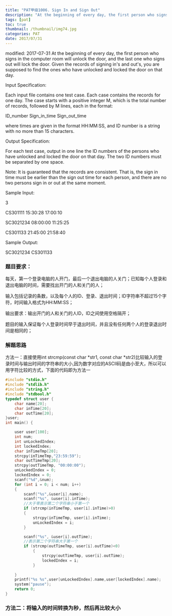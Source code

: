 ```yaml
---
title: "PAT甲级1006. Sign In and Sign Out"
description: "At the beginning of every day, the first person who signs in the computer room will unlock the door, and the last one who signs out will lock the door. Given the records of signing in's and out's, you are supposed to find the ones who have unlocked and locked the door on that day."
tags: [pat]
toc: true
thumbnail: /thumbnail/img74.jpg
categories: PAT
date: 2017/07/31
---
```


modified: 2017-07-31
At the beginning of every day, the first person who signs in the computer room will unlock the door, and the last one who signs out will lock the door. Given the records of signing in's and out's, you are supposed to find the ones who have unlocked and locked the door on that day.
<!--more-->
Input Specification:

Each input file contains one test case. Each case contains the records for one day. The case starts with a positive integer M, which is the total number of records, followed by M lines, each in the format:

ID_number Sign_in_time Sign_out_time

where times are given in the format HH:MM:SS, and ID number is a string with no more than 15 characters.

Output Specification:

For each test case, output in one line the ID numbers of the persons who have unlocked and locked the door on that day. The two ID numbers must be separated by one space.

Note: It is guaranteed that the records are consistent. That is, the sign in time must be earlier than the sign out time for each person, and there are no two persons sign in or out at the same moment.

Sample Input:

3

CS301111 15:30:28 17:00:10

SC3021234 08:00:00 11:25:25

CS301133 21:45:00 21:58:40

Sample Output:

SC3021234 CS301133

### 题目要求：

每天，第一个登录电脑的人开门，最后一个退出电脑的人关门；已知每个人登录和退出电脑的时间，需要找出开门的人和关门的人；

输入包括记录的条数，以及每个人的ID、登录、退出时间；ID字符串不超过15个字符，时间输入格式为HH:MM:SS；

输出要求：输出开门的人和关门的人ID，ID之间使用空格隔开；

题目的输入保证每个人登录时间早于退出时间，并且没有任何两个人的登录退出时间是相同的；

### 解题思路

方法一：直接使用int strcmp(const char *str1, const char *str2)比较输入的登录时间与输出时间的字符串的大小,因为数字对应的ASCII码是由小至大，所以可以用字符比较的方式，下面的代码即为方法一

```c
#include "stdio.h"
#include "stdlib.h"
#include "string.h"
#include "stdbool.h"
typedef struct user {
	char name[20];
	char inTime[20];
	char outTime[20];
}user;
int main() {

	user user[100];
	int num;
	int unLockedIndex;
	int lockedIndex;
	char inTimeTmp[20];
	strcpy(inTimeTmp,"23:59:59");
	char outTimeTmp[20];
	strcpy(outTimeTmp, "00:00:00");
	unLockedIndex = 0;
	lockedIndex = 0;
	scanf("%d",&num);
	for (int i = 0; i < num; i++)
	{
		scanf("%s",&user[i].name);
		scanf("%s", &user[i].inTime);
		//大于零表示第二个字符串小于第一个
		if (strcmp(inTimeTmp, user[i].inTime)>0)
		{
			strcpy(inTimeTmp, user[i].inTime);
			unLockedIndex = i;
		}

		scanf("%s", &user[i].outTime);
		//表示第二个字符串大于第一个
		if (strcmp(outTimeTmp, user[i].outTime)<0)
			{
				strcpy(outTimeTmp, user[i].outTime);
				lockedIndex = i;
			}
		
	}
	printf("%s %s",user[unLockedIndex].name,user[lockedIndex].name);
	system("pause");
	return 0;
}

```

### 方法二：将输入的时间转换为秒，然后再比较大小
